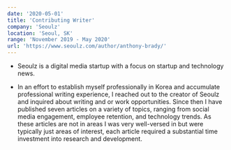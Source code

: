 ```yaml
---
date: '2020-05-01'
title: 'Contributing Writer'
company: 'Seoulz'
location: 'Seoul, SK'
range: 'November 2019 - May 2020'
url: 'https://www.seoulz.com/author/anthony-brady/'
---
```


- Seoulz is a digital media startup with a focus on startup and technology news.

- In an effort to establish myself professionally in Korea and accumulate professional writing experience, I reached out to the creator of Seoulz and inquired about writing and or work opportunities. Since then I have published seven articles on a variety of topics, ranging from social media engagement, employee retention, and technology trends. As these articles are not in areas I was very well-versed in but were typically just areas of interest, each article required a substantial time investment into research and development.
